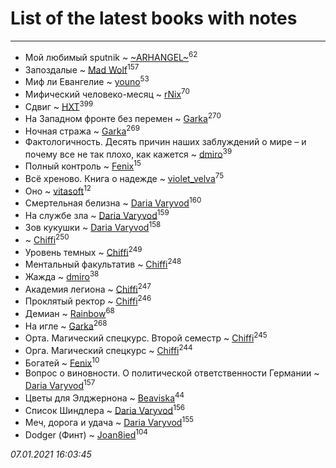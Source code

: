 # List of the latest books with notes
---

* Мой любимый sputnik ~ [~ARHANGEL~](users/642/64251996-vkontakte)<sup>62</sup>
* Запоздалые ~ [Mad Wolf](users/947/94738840-vkontakte)<sup>157</sup>
* Миф ли Евангелие ~ [youno](users/302/302928912-vkontakte)<sup>53</sup>
* Мифический человеко-месяц ~ [rNix](users/227/22742452-yandex)<sup>70</sup>
* Сдвиг ~ [HXT](users/100/100002563462782-facebook)<sup>399</sup>
* На Западном фронте без перемен ~ [Garka](users/115/115753719718250012620-google)<sup>270</sup>
* Ночная стража ~ [Garka](users/115/115753719718250012620-google)<sup>269</sup>
* Фактологичность. Десять причин наших заблуждений о мире – и почему все не так плохо, как кажется ~ [dmiro](users/571/5714115-vkontakte)<sup>39</sup>
* Полный контроль ~ [Fenix](users/111/111367585493471720963-google)<sup>15</sup>
* Всё хреново. Книга о надежде ~ [violet_velva](users/116/116961712580551399099-google)<sup>75</sup>
* Оно ~ [vitasoft](users/474/47446642-vkontakte)<sup>12</sup>
* Смертельная белизна ~ [Daria Varyvod](users/829/829893410524253-facebook)<sup>160</sup>
* На службе зла ~ [Daria Varyvod](users/829/829893410524253-facebook)<sup>159</sup>
* Зов кукушки ~ [Daria Varyvod](users/829/829893410524253-facebook)<sup>158</sup>
*  ~ [Chiffi](users/105/105831994080785626680-google)<sup>250</sup>
* Уровень темных ~ [Chiffi](users/105/105831994080785626680-google)<sup>249</sup>
* Ментальный факультатив ~ [Chiffi](users/105/105831994080785626680-google)<sup>248</sup>
* Жажда ~ [dmiro](users/571/5714115-vkontakte)<sup>38</sup>
* Академия легиона ~ [Chiffi](users/105/105831994080785626680-google)<sup>247</sup>
* Проклятый ректор ~ [Chiffi](users/105/105831994080785626680-google)<sup>246</sup>
* Демиан ~ [Rainbow](users/109/109787328219839805802-google)<sup>68</sup>
* На игле ~ [Garka](users/115/115753719718250012620-google)<sup>268</sup>
* Орта. Магический спецкурс. Второй семестр ~ [Chiffi](users/105/105831994080785626680-google)<sup>245</sup>
* Орга. Магический спецкурс ~ [Chiffi](users/105/105831994080785626680-google)<sup>244</sup>
* Богатей ~ [Fenix](users/111/111367585493471720963-google)<sup>10</sup>
* Вопрос о виновности. О политической ответственности Германии ~ [Daria Varyvod](users/829/829893410524253-facebook)<sup>157</sup>
* Цветы для Элджернона ~ [Beaviska](users/102/10202544960024508-facebook)<sup>44</sup>
* Список Шиндлера ~ [Daria Varyvod](users/829/829893410524253-facebook)<sup>156</sup>
* Меч, дорога и удача ~ [Daria Varyvod](users/829/829893410524253-facebook)<sup>155</sup>
* Dodger (Финт) ~ [Joan8ied](users/240/2401650-vkontakte)<sup>104</sup>


_07.01.2021 16:03:45_
